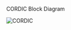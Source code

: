 CORDIC Block Diagram

![CORDIC](https://github.com/user-attachments/assets/4d92f667-7a38-4eeb-ad58-edf4e6214651)
